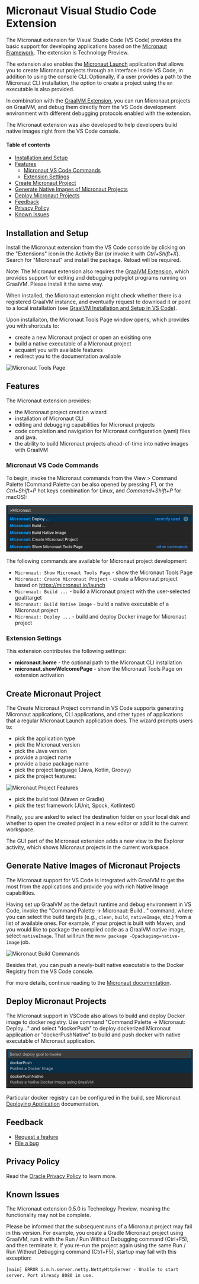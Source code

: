 # Micronaut Visual Studio Code Extension <!-- omit in toc -->

The Micronaut extension for Visual Studio Code (VS Code) provides the basic support for developing applications based on the [Micronaut Framework](https://micronaut.io/).
The extension is Technology Preview.

The extension also enables the [Micronaut Launch](https://micronaut.io/launch/) application that allows you to create Micronaut projects through an interface inside VS Code, in addition to using the console CLI.
Optionally, if a user provides a path to the Micronaut CLI installation, the option to create a project using the `mn` executable is also provided.

In combination with the [GraalVM Extension](https://marketplace.visualstudio.com/items?itemName=oracle-labs-graalvm.graalvm), you can run Micronaut projects on GraalVM, and debug them directly from the VS Code development environment with different debugging protocols enabled with the extension.

The Micronaut extension was also developed to help developers build native images right from the VS Code console.

#### Table of contents  <!-- omit in toc -->
- [Installation and Setup](#installation-and-setup)
- [Features](#features)
  - [Micronaut VS Code Commands](#micronaut-vs-code-commands)
  - [Extension Settings](#extension-settings)
- [Create Micronaut Project](#create-micronaut-project)
- [Generate Native Images of Micronaut Projects](#generate-native-images-of-micronaut-projects)
- [Deploy Micronaut Projects](#deploy-micronaut-projects)
- [Feedback](#feedback)
- [Privacy Policy](#privacy-policy)
- [Known Issues](#known-issues)

## Installation and Setup

Install the Micronaut extension from the VS Code consolde by clicking on the "Extensions" icon in the Activity Bar (or invoke it with _Ctrl+Shift+X_). Search for "Micronaut" and install the package. Reload will be required.

Note: The Micronaut extension also requires the [GraalVM Extension](https://marketplace.visualstudio.com/items?itemName=oracle-labs-graalvm.graalvm), which provides support for editing and debugging polyglot programs running on GraalVM. Please install it the same way.

When installed, the Micronaut extension might check whether there is a registered GraalVM instance, and eventually request to download it or point to a local installation (see [GraalVM  Installation and Setup in VS Code](../graalvm/README.md#installation-and-setup)).

Upon installaiton, the Micronaut Tools Page window opens, which provides you with shortcuts to:
- create a new Micronaut project or open an exisiting one
- build a native executable of a Micronaut project
- acquaint you with available features
- redirect you to the documentation available

![Micronaut Tools Page](images/micronaut_tools_page.png)

## Features

The Micronaut extension provides:
* the Micronaut project creation wizard
* installation of Micronaut CLI
* editing and debugging capabilities for Micronaut projects
* code completion and navigation for Micronaut configuration (yaml) files and java.
* the ability to build Micronaut projects ahead-of-time into native images with GraalVM

### Micronaut VS Code Commands

To begin, invoke the Micronaut commands from the View > Command Palette (Command Palette can be also opened by pressing F1, or the _Ctrl+Shift+P_ hot keys combination for Linux, and _Command+Shift+P_ for macOS):

![Micronaut VS Code Commands](images/micronaut-vs-code-commands.png)

The following commands are available for Micronaut project development:

* `Micronaut: Show Micronaut Tools Page` - show the Micronaut Tools Page
* `Micronaut: Create Micronaut Project` - create a Micronaut project based on https://micronaut.io/launch
* `Micronaut: Build ...` - build a Micronaut project with the user-selected goal/target
* `Micronaut: Build Native Image` - build a native executable of a Micronaut project
* `Micronaut: Deploy ...` - build and deploy Docker image for Micronaut project

### Extension Settings

This extension contributes the following settings:
* __micronaut.home__ - the optional path to the Micronaut CLI installation
* __micronaut.showWelcomePage__ - show the Micronaut Tools Page on extension activation

## Create Micronaut Project

The Create Micronaut Project command in VS Code supports generating Micronaut applications, CLI applications, and other types of applications that a regular Micronaut Launch application does. The wizard prompts users to:

  * pick the application type
  * pick the Micronaut version
  * pick the Java version
  * provide a project name
  * provide a base package name
  * pick the project language (Java, Kotlin, Groovy)
  * pick the project features:

  ![Micronaut Project Features](images/micronaut-project-features_view.png)

  * pick the build tool (Maven or Gradle)
  * pick the test framework (JUnit, Spock, Kotlintest)

Finally, you are asked to select the destination folder on your local disk and whether to open the created project in a new editor or add it to the current workspace.

The GUI part of the Micronaut extension adds a new view to the Explorer activity, which shows Micronaut projects in the current workspace.

## Generate Native Images of Micronaut Projects

The Micronaut support for VS Code is integrated with GraalVM to get the most from the applications and provide you with rich Native Image capabilities.

Having set up GraalVM as the default runtime and debug environment in VS Code, invoke the "Command Palette -> Micronaut: Build..." command, where you can select the build targets (e.g., `clean`, `build`, `nativeImage`, etc.) from a list of available ones.
For example, if your project is built with Maven, and you would like to package the compiled code as a GraalVM native image, select `nativeImage`.
That will run the `mvnw package -Dpackaging=native-image` job.

![Micronaut Build Commands](images/micronaut-build-commands.png)

Besides that, you can push a newly-built native executable to the Docker Registry from the VS Code console.

For more details, continue reading to the [Micronaut documentation](https://guides.micronaut.io/micronaut-creating-first-graal-app/guide/index.html#creatingGraalImage).

## Deploy Micronaut Projects
The Micronaut support in VSCode also allows to build and deploy Docker image to docker registry. Use command "Command Palette -> Micronaut: Deploy..." and select "dockerPush" to deploy dockerized Micronaut application or "dockerPushNative" to build and push docker with native executable of Micronaut application. 

![Micronaut Deploy Commands](images/micronaut-deploy-commands.png)

Particular docker registry can be configured in the build, see Micronaut [Deploying Application](https://micronaut-projects.github.io/micronaut-maven-plugin/latest/examples/deploy.html) documentation.
## Feedback

* [Request a feature](https://github.com/graalvm/vscode-extensions/issues/new?labels=enhancement)
* [File a bug](https://github.com/graalvm/vscode-extensions/issues/new?labels=bug)

## Privacy Policy

Read the [Oracle Privacy Policy](https://www.oracle.com/legal/privacy/privacy-policy.html) to learn more.

## Known Issues

The Micronaut extension 0.5.0 is Technology Preview, meaning the functionality may not be complete.

Please be informed that the subsequent runs of a Micronaut project may fail in this version.
For example, you create a Gradle Micronaut project using GraalVM, run it with the Run / Run Without Debugging command (Ctrl+F5), and then terminate it. If you re-run the project again using the same Run / Run Without Debugging command (Ctrl+F5), startup may fail with this exception:
```shell
[main] ERROR i.m.h.server.netty.NettyHttpServer - Unable to start server. Port already 8080 in use.
```

